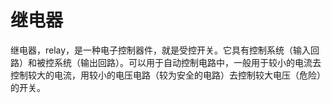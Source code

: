 # 继电器

继电器，relay，是一种电子控制器件，就是受控开关。它具有控制系统（输入回路）和被控系统（输出回路）。可以用于自动控制电路中，一般用于较小的电流去控制较大的电流，用较小的电压电路（较为安全的电路）去控制较大电压（危险）的开关。
